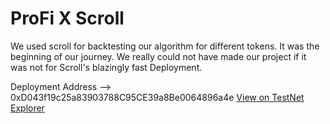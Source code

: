 # ProFi X Scroll

We used scroll for backtesting our algorithm for different tokens. It was the beginning of our journey. We really could not have made our project if it was not for Scroll's blazingly fast Deployment. 

Deployment Address --> 0xD043f19c25a83903788C95CE39a8Be0064896a4e <a href="https://sepolia.scrollscan.com/tx/0x417634fdf549d66585a67239ab51f2abe6e72f59cadc0ab29b2a59bfbba1f37f">View on TestNet Explorer</a>